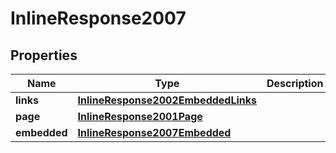 
# InlineResponse2007

## Properties
Name | Type | Description | Notes
------------ | ------------- | ------------- | -------------
**links** | [**InlineResponse2002EmbeddedLinks**](InlineResponse2002EmbeddedLinks.md) |  | 
**page** | [**InlineResponse2001Page**](InlineResponse2001Page.md) |  | 
**embedded** | [**InlineResponse2007Embedded**](InlineResponse2007Embedded.md) |  |  [optional]




